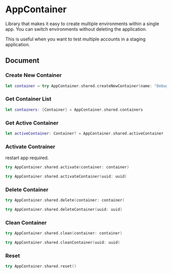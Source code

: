 # AppContainer

Library that makes it easy to create multiple environments within a single app.
You can switch environments without deleting the application.

This is useful when you want to test multiple accounts in a staging application.


## Document
### Create New Container
 ```swift
 let container = try AppContainer.shared.createNewContainer(name: "Debug1")
 ```

### Get Container List
```swift
let containers: [Container] = AppContainer.shared.containers
```

### Get Active Container
```swift
let activeContainer: Container? = AppContainer.shared.activeContainer
```

### Activate Contrainer
restart app required.
```swift
try AppContainer.shared.activate(container: container)
```
```swift
try AppContainer.shared.activateContainer(uuid: uuid)
```
### Delete Container
```swift
try AppContainer.shared.delete(container: container)
```
```swift
try AppContainer.shared.deleteContainer(uuid: uuid)
```

### Clean Container
```swift
try AppContainer.shared.clean(container: container)
```
```swift
try AppContainer.shared.cleanContainer(uuid: uuid)
```

### Reset
```swift
try AppContainer.shared.reset()
```